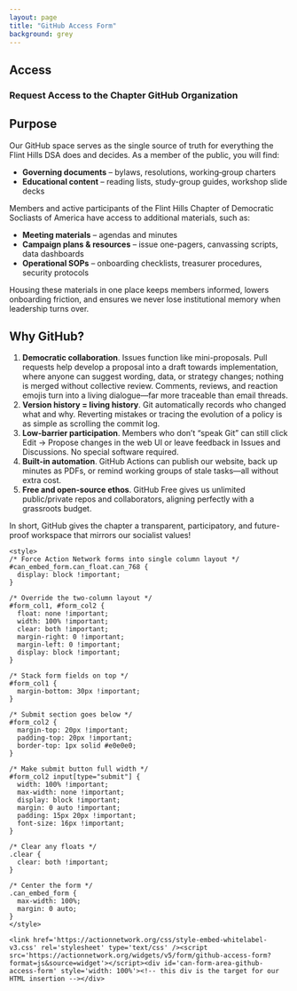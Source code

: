 ```yaml
---
layout: page
title: "GitHub Access Form"
background: grey
---
```


<div class="row">
  <div class="col-lg-12 text-center">
    <h2 class="section-heading text-uppercase">Access </h2>
    <h3 class="section-subheading text-muted">Request Access to the Chapter GitHub Organization</h3>
  </div>
</div>

<div class="row justify-content-center">
  <div class="col-lg-8">
    <div class="mb-4">
      
## Purpose

Our GitHub space serves as the single source of truth for everything the Flint Hills DSA does and decides. As a member of the public, you will find:

- **Governing documents** – bylaws, resolutions, working‐group charters
- **Educational content** – reading lists, study-group guides, workshop slide decks

Members and active participants of the Flint Hills Chapter of Democratic Socliasts of America have access to additional materials, such as:
- **Meeting materials** – agendas and minutes
- **Campaign plans & resources** – issue one-pagers, canvassing scripts, data dashboards
- **Operational SOPs** – onboarding checklists, treasurer procedures, security protocols

Housing these materials in one place keeps members informed, lowers onboarding friction, and ensures we never lose institutional memory when leadership turns over.

## Why GitHub?

1. **Democratic collaboration**. Issues function like mini-proposals. Pull requests help develop a proposal into a draft towards implementation, where anyone can suggest wording, data, or strategy changes; nothing is merged without collective review. Comments, reviews, and reaction emojis turn into a living dialogue—far more traceable than email threads.
2. **Version history = living history**. Git automatically records who changed what and why. Reverting mistakes or tracing the evolution of a policy is as simple as scrolling the commit log.
3. **Low-barrier participation**. Members who don’t “speak Git” can still click Edit → Propose changes in the web UI or leave feedback in Issues and Discussions. No special software required.
4. **Built-in automation**. GitHub Actions can publish our website, back up minutes as PDFs, or remind working groups of stale tasks—all without extra cost.
5. **Free and open-source ethos**. GitHub Free gives us unlimited public/private repos and collaborators, aligning perfectly with a grassroots budget.

In short, GitHub gives the chapter a transparent, participatory, and future-proof workspace that mirrors our socialist values!
    </div>

    <style>
    /* Force Action Network forms into single column layout */
    #can_embed_form.can_float.can_768 {
      display: block !important;
    }

    /* Override the two-column layout */
    #form_col1, #form_col2 {
      float: none !important;
      width: 100% !important;
      clear: both !important;
      margin-right: 0 !important;
      margin-left: 0 !important;
      display: block !important;
    }

    /* Stack form fields on top */
    #form_col1 {
      margin-bottom: 30px !important;
    }

    /* Submit section goes below */
    #form_col2 {
      margin-top: 20px !important;
      padding-top: 20px !important;
      border-top: 1px solid #e0e0e0;
    }

    /* Make submit button full width */
    #form_col2 input[type="submit"] {
      width: 100% !important;
      max-width: none !important;
      display: block !important;
      margin: 0 auto !important;
      padding: 15px 20px !important;
      font-size: 16px !important;
    }

    /* Clear any floats */
    .clear {
      clear: both !important;
    }

    /* Center the form */
    .can_embed_form {
      max-width: 100%;
      margin: 0 auto;
    }
    </style>

    <link href='https://actionnetwork.org/css/style-embed-whitelabel-v3.css' rel='stylesheet' type='text/css' /><script src='https://actionnetwork.org/widgets/v5/form/github-access-form?format=js&source=widget'></script><div id='can-form-area-github-access-form' style='width: 100%'><!-- this div is the target for our HTML insertion --></div>
  </div>
</div>
